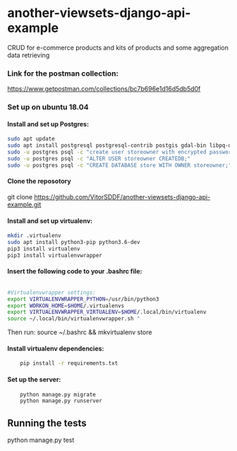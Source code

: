# another-viewsets-django-api-example
CRUD for e-commerce products and kits of products and some aggregation data retrieving

### Link for the postman collection: 

https://www.getpostman.com/collections/bc7b696e1d16d5db5d0f
 

### Set up on ubuntu 18.04

#### Install and set up Postgres:
``` bash
sudo apt update
sudo apt install postgresql postgresql-contrib postgis gdal-bin libpq-dev
sudo -u postgres psql -c "create user storeowner with encrypted password 'x5ZT@Uji&oEw';"
sudo -u postgres psql -c "ALTER USER storeowner CREATEDB;"
sudo -u postgres psql -c "CREATE DATABASE store WITH OWNER storeowner;"
```
#### Clone the reposotory
git clone https://github.com/VitorSDDF/another-viewsets-django-api-example.git

#### Install and set up virtualenv:

``` bash
mkdir .virtualenv
sudo apt install python3-pip python3.6-dev
pip3 install virtualenv
pip3 install virtualenvwrapper
```

#### Insert the following code to your .bashrc file:

``` bash

#Virtualenvwrapper settings:
export VIRTUALENVWRAPPER_PYTHON=/usr/bin/python3
export WORKON_HOME=$HOME/.virtualenvs
export VIRTUALENVWRAPPER_VIRTUALENV=$HOME/.local/bin/virtualenv
source ~/.local/bin/virtualenvwrapper.sh "

```
Then run:
source ~/.bashrc && mkvirtualenv store

#### Install virtualenv dependencies:

``` bash
    pip install -r requirements.txt
```

#### Set up the server:
``` bash
    python manage.py migrate
    python manage.py runserver
```

## Running the tests

python manage.py test



